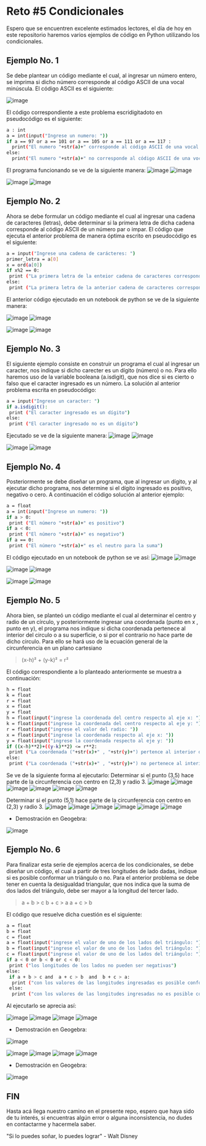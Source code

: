 # Reto #5 Condicionales

Espero que se encuentren excelente estimados lectores, el día de hoy en este repositorio haremos varios ejemplos de código en Python utilizando los condicionales.


## Ejemplo No. 1

Se debe plantear un código mediante el cual, al ingresar un número entero, se imprima si dicho número corresponde al código ASCII de una vocal minúscula. El código ASCII es el siguiente:

![image](https://user-images.githubusercontent.com/124615034/224470569-1225364c-bed4-49e4-88b1-341ca33eb36b.png)

El código correspondiente a este problema escridigitadoto en pseudocódigo es el siguiente:

```sh
a : int
a = int(input("Ingrese un numero: ")) 
if a == 97 or a == 101 or a == 105 or a == 111 or a == 117 :
  print("El numero "+str(a)+" corresponde al código ASCII de una vocal minúscula")
else:
  print("El numero "+str(a)+" no corresponde al código ASCII de una vocal minúscula")
```
El programa funcionando se ve de la siguiente manera:
![image](https://user-images.githubusercontent.com/124615034/224505457-9533e51c-b116-4a96-81af-e72fb39b0d55.png)
![image](https://user-images.githubusercontent.com/124615034/224505478-778276a9-b737-49e2-8fe5-474fa86573c3.png)


![image](https://user-images.githubusercontent.com/124615034/224505535-d0c336a9-187b-4e47-9f52-325762c8a145.png)
![image](https://user-images.githubusercontent.com/124615034/224505546-6b55d4e4-f246-47ab-a707-73162c9fb56a.png)


## Ejemplo No. 2
Ahora se debe formular un código mediante el cual al ingresar una cadena de caracteres (letras), debe determinar si la primera letra de dicha cadena corresponde al código ASCII de un número par o impar.
El código que ejecuta el anterior problema de manera óptima escrito en pseudocódigo es el siguiente:
```sh
a = input("Ingrese una cadena de carácteres: ")
primer_letra = a[0]
x = ord(a[0])
if x%2 == 0:
 print ("La primera letra de la enteior cadena de caracteres corresponde al código ASCII de un número par")
else:
 print ("La primera letra de la anterior cadena de caracteres corresponde al código ASCII de un número impar")
```

El anterior código ejecutado en un notebook de python se ve de la siguiente manera:

![image](https://user-images.githubusercontent.com/124615034/224559335-e429a745-82a2-464b-94c7-e70df7fcb92b.png)
![image](https://user-images.githubusercontent.com/124615034/224559343-6f934c1a-20ac-40d5-ab9e-bf2b46a48bce.png)


![image](https://user-images.githubusercontent.com/124615034/224559374-c2e4af53-fb57-41b4-a657-c36e1637066f.png)
![image](https://user-images.githubusercontent.com/124615034/224559382-49c33592-0fe4-4245-9b98-121269870b5b.png)

## Ejemplo No. 3
El siguiente ejemplo consiste en construir un programa el cual al ingresar un caracter, nos indique si dicho carecter es un dígito (número) o no.
Para ello haremos uso de la variable booleana (a.isdigit), que nos dice si es cierto o falso que el caracter ingresado es un número.
La solución al anterior problema escrita en pseudocódigo:
```sh
a = input("Ingrese un caracter: ")
if a.isdigit():
 print ("El caracter ingresado es un dígito")
else:
 print ("El caracter ingresado no es un dígito")
```
Ejecutado se ve de la siguiente manera:
![image](https://user-images.githubusercontent.com/124615034/224559906-b9e212e6-4a19-4cf3-a3b5-534e2fc5693d.png)
![image](https://user-images.githubusercontent.com/124615034/224559920-52bb3886-3314-4a6d-b110-5482af0a5cb2.png)

![image](https://user-images.githubusercontent.com/124615034/224559939-2364f486-71ae-4dbe-99ad-a6f27874d43c.png)
![image](https://user-images.githubusercontent.com/124615034/224559949-ee7feb11-06c1-4c76-bb88-6bad331379b2.png)


## Ejemplo No. 4
Posteriormente se debe diseñar un programa, que al ingresar un dígito, y al ejecutar dicho programa, nos determine si el dígito ingresado es positivo, negativo o cero.
A continuación el código solución al anterior ejemplo:
```sh
a = float
a = int(input("Ingrese un numero: "))
if a > 0:
 print ("El número "+str(a)+" es positivo")
if a < 0:
 print ("El número "+str(a)+" es negativo") 
if a == 0:
 print ("El número "+str(a)+" es el neutro para la suma")
 ```
 
El código ejecutado en un notebook de python se ve así:
![image](https://user-images.githubusercontent.com/124615034/224560475-48d37b30-ccb5-4f41-8dff-66ec683cbe79.png)
![image](https://user-images.githubusercontent.com/124615034/224560486-44870bd6-092d-4464-9d36-ed51bacd1cac.png)

![image](https://user-images.githubusercontent.com/124615034/224560520-c760062f-0ac1-41c3-9884-8eaa21143d4e.png)
![image](https://user-images.githubusercontent.com/124615034/224560534-40e206c8-2c2c-4369-9658-2e0decf27aec.png)

![image](https://user-images.githubusercontent.com/124615034/224560553-d7b3a8c5-3f80-4b21-b5dc-eafeef406360.png)
![image](https://user-images.githubusercontent.com/124615034/224560575-6490dfe4-b5a2-4c25-981a-83e34bac780c.png)


## Ejemplo No. 5
Ahora bien, se planteó un código mediante el cual al determinar el centro y radio de un círculo, y posteriormente ingresar una coordenada (punto en x , punto en y), el programa nos indique si dicha coordenada pertenece al interior del circulo o a su superficie, o si por el contrario no hace parte de dicho circulo.
Para ello se hará uso de la ecuación general de la circunferencia en un plano cartesiano
> (x-h)² + (y-k)² = r²


El código correspondiente a lo planteado anteriormente se muestra a continuación:
```sh
h = float
k = float
r = float
x = float
y = float
h = float(input("ingrese la coordenada del centro respecto al eje x: "))
k = float(input("ingrese la coordenada del centro respecto al eje y: "))
r = float(input("ingrese el valor del radio: "))
x = float(input("ingrese la coordenada respecto al eje x: "))
y = float(input("ingrese la coordenada respecto al eje y: "))
if ((x-h)**2)+((y-k)**2) <= r**2:
 print ("La coordenada ("+str(x)+" , "+str(y)+") pertence al interior de la circunferencia")
else:
 print ("La coordenada ("+str(x)+" , "+str(y)+") no pertenece al interior de la circunferencia")
```

Se ve de la siguiente forma al ejecutarlo:
Determinar si el punto (3,5) hace parte de la circunferencia con centro en (2,3) y radio 3.
![image](https://user-images.githubusercontent.com/124615034/224561350-5fb94f04-c7a5-4df9-85e3-34fc2c1b3cf5.png)
![image](https://user-images.githubusercontent.com/124615034/224561419-32f04da1-239c-4aab-826b-3cc42004a3f3.png)
![image](https://user-images.githubusercontent.com/124615034/224561435-6efb9189-375e-4e8c-8f8f-00c4453c7562.png)
![image](https://user-images.githubusercontent.com/124615034/224561480-15714dca-56a0-4960-bf35-a35eb0f7e78f.png)
![image](https://user-images.githubusercontent.com/124615034/224561530-82efb033-f6c2-4daa-ba87-10ff62dbe0fd.png)
![image](https://user-images.githubusercontent.com/124615034/224561568-ccf779b2-dbe3-4442-a6e5-b5302f5c5d15.png)

Determinar si el punto (5,1) hace parte de la circunferencia con centro en (2,3) y radio 3.
![image](https://user-images.githubusercontent.com/124615034/224561350-5fb94f04-c7a5-4df9-85e3-34fc2c1b3cf5.png)
![image](https://user-images.githubusercontent.com/124615034/224561419-32f04da1-239c-4aab-826b-3cc42004a3f3.png)
![image](https://user-images.githubusercontent.com/124615034/224561435-6efb9189-375e-4e8c-8f8f-00c4453c7562.png)
![image](https://user-images.githubusercontent.com/124615034/224561705-bf4040aa-b97f-411a-a57b-c2a333e49c35.png)
![image](https://user-images.githubusercontent.com/124615034/224561717-7468a5f6-e491-400a-848d-cc83f467948e.png)
![image](https://user-images.githubusercontent.com/124615034/224561740-47a0f96a-d182-45ef-9988-b7a48acdc740.png)

- Demostración en Geogebra:

![image](https://user-images.githubusercontent.com/124615034/224561977-2741a339-dc0a-43cd-89bf-c77226af05cb.png)


## Ejemplo No. 6
Para finalizar esta serie de ejemplos acerca de los condicionales, se debe diseñar un código, el cual a partir de tres longitudes de lado dadas, indique si es posible conformar un triángulo o no.
Para el anterior problema se debe tener en cuenta la desigualdad triangular, que nos indica que la suma de dos lados del triángulo, debe ser mayor a la longitud del tercer lado.
> a + b > c
b + c > a
a + c > b

El código que resuelve dicha cuestión es el siguiente:
```sh
a = float
b = float
c = float
a = float(input("ingrese el valor de uno de los lados del triángulo: "))
b = float(input("ingrese el valor de uno de los lados del triángulo: "))
c = float(input("ingrese el valor de uno de los lados del triángulo: "))
if a < 0 or b < 0 or c < 0:
 print ("los longitudes de los lados no pueden ser negativas")
else:
 if a + b > c and  a + c > b  and  b + c > a:
  print ("con los valores de las longitudes ingresadas es posible conformar un triángulo")
 else:
  print ("con los valores de las longitudes ingresadas no es posible conformar un triángulo")
```

Al ejecutarlo se aprecia así:

![image](https://user-images.githubusercontent.com/124615034/224563319-91d6876a-f9f6-413c-8161-a42b1861dfec.png)
![image](https://user-images.githubusercontent.com/124615034/224563328-07a4a17e-bed0-4d3a-9f2a-0a327907dbac.png)
![image](https://user-images.githubusercontent.com/124615034/224563342-62fde3fa-1d9c-433c-98fa-b495d1ffa3c6.png)
![image](https://user-images.githubusercontent.com/124615034/224563359-413d3715-ae6d-419a-b5fc-16e09da58416.png)

- Demostración en Geogebra:

![image](https://user-images.githubusercontent.com/124615034/224563474-ce15166b-dc1e-4e5d-907d-cd9ebb63d9e6.png)


![image](https://user-images.githubusercontent.com/124615034/224563511-9610246d-ce96-4d11-a9ea-349ea06fb4b7.png)
![image](https://user-images.githubusercontent.com/124615034/224563527-f2f13be1-4fbc-40c0-887e-2ecaaabdb66b.png)
![image](https://user-images.githubusercontent.com/124615034/224563541-68cd73cb-d905-4672-9d4c-dec39bb603da.png)
![image](https://user-images.githubusercontent.com/124615034/224563562-7ea0e1a5-0668-42ff-a503-44254ae5eb08.png)

- Demostración en Geogebra:

![image](https://user-images.githubusercontent.com/124615034/224563628-20cbb1ce-5015-4a33-ba01-cbb9a28f03f2.png)

## FIN
Hasta acá llega nuestro camino en el presente repo, espero que haya sido de tu interés, si encuentras algún error o alguna inconsistencia, no dudes en contactarme y hacermela saber.

   "Si lo puedes soñar, lo puedes lograr"
         - Walt Disney


